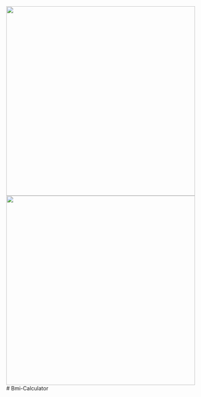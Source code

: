 <img src="https://user-images.githubusercontent.com/112514887/220446564-36db2ada-219f-4140-b247-5dbf69e97ee7.png" width="500" height="500">
<img src="https://user-images.githubusercontent.com/112514887/220446574-3f31e6d5-c3d2-4228-aa13-57bd3d20395b.png" width="500" height="500">
# Bmi-Calculator
